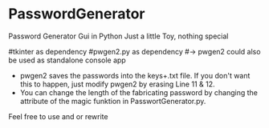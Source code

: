 # PasswordGenerator
Password Generator Gui in Python
Just a little Toy, nothing special

#tkinter as dependency
#pwgen2.py as dependency
#-> pwgen2 could also be used as standalone console app

- pwgen2 saves the passwords into the keys+.txt file.
  If you don't want this to happen, just modify pwgen2 by erasing Line 11 & 12.
- You can change the length of the fabricating password by changing the attribute of 
  the magic funktion in PasswortGenerator.py.

Feel free to use and or rewrite 
